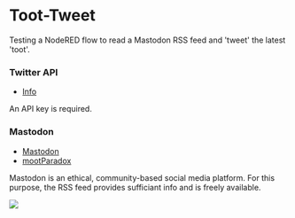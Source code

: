 # Toot-Tweet

Testing a NodeRED flow to read a Mastodon RSS feed and 'tweet' the latest 'toot'.

### Twitter API

* [Info](https://developer.twitter.com/en/support/twitter-api)  

An API key is required.

### Mastodon

* [Mastodon](https://joinmastodon.org/)  
* [mootParadox](https://fosstodon.org/@mootParadox)  

Mastodon is an ethical, community-based social media platform. For this purpose, the RSS feed provides sufficiant info and is freely available.

![](https://github.com/jonathancraddock/Notes-on-NodeRED/blob/master/twitter/img/lastitem.png)
